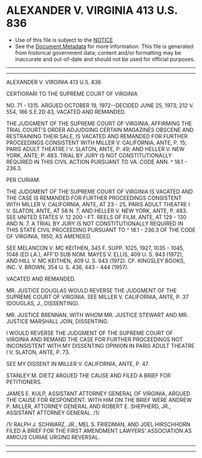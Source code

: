 ---
---

# ALEXANDER V. VIRGINIA 413 U.S. 836

* Use of this file is subject to the [NOTICE](https://github.com/publicdocs/notice/blob/master/NOTICE)
* See the [Document Metadata](../../../) for more information.
  This file is generated from historical government data; content and/or formatting may be inaccurate and out-of-date and should not be used for official purposes.

----------
----------

ALEXANDER V. VIRGINIA 413 U.S. 836

CERTIORARI TO THE SUPREME COURT OF VIRGINIA

NO. 71 - 1315.  ARGUED OCTOBER 19, 1972--DECIDED JUNE 25, 1973; 212 V. 554, 186 S.E.2D 43, VACATED AND REMANDED.

THE JUDGMENT OF THE SUPREME COURT OF VIRGINIA, AFFIRMING THE TRIAL COURT'S ORDER ADJUDGING CERTAIN MAGAZINES OBSCENE AND RESTRAINING THEIR SALE, IS VACATED AND REMANDED FOR FURTHER PROCEEDINGS CONSISTENT WITH MILLER V. CALIFORNIA, ANTE, P. 15; PARIS ADULT THEATRE I V. SLATON, ANTE, P. 49; AND HELLER V. NEW YORK, ANTE, P. 483.  TRIAL BY JURY IS NOT CONSTITUTIONALLY REQUIRED IN THIS CIVIL ACTION PURSUANT TO VA. CODE ANN. ^ 18.1 - 236.3.

PER CURIAM.

THE JUDGMENT OF THE SUPREME COURT OF VIRGINIA IS VACATED AND THE CASE IS REMANDED FOR FURTHER PROCEEDINGS CONSISTENT WITH MILLER V. CALIFORNIA, ANTE, AT 23 - 25, PARIS ADULT THEATRE I V. SLATON, ANTE, AT 58 N. 7, AND HELLER V. NEW YORK, ANTE, P. 483.  SEE UNITED STATES V. 12 200 - FT. REELS OF FILM, ANTE, AT 129 - 130 AND N. 7.  A TRIAL BY JURY IS NOT CONSTITUTIONALLY REQUIRED IN THIS STATE CIVIL PROCEEDING PURSUANT TO ^ 18.1 - 236.3 OF THE CODE OF VIRGINIA, 1950, AS AMENDED.

SEE MELANCON V. MC KEITHEN, 345 F. SUPP. 1025, 1927, 1035 - 1045, 1048 (ED LA.), AFF'D SUB NOM.  MAYES V. ELLIS, 409 U. S. 943 (1972), AND HILL V. MC KEITHEN, 409 U. S. 943 (1972).  CF. KINGSLEY BOOKS, INC. V. BROWN, 354 U. S. 436, 443 - 444 (1957).

VACATED AND REMANDED.

MR. JUSTICE DOUGLAS WOULD REVERSE THE JUDGMENT OF THE SUPREME COURT OF VIRGINIA.  SEE MILLER V. CALIFORNIA, ANTE, P. 37 (DOUGLAS, J., DISSENTING).

MR. JUSTICE BRENNAN, WITH WHOM MR. JUSTICE STEWART AND MR. JUSTICE MARSHALL JOIN, DISSENTING.

I WOULD REVERSE THE JUDGMENT OF THE SUPREME COURT OF VIRGINIA AND REMAND THE CASE FOR FURTHER PROCEEDINGS NOT INCONSISTENT WITH MY DISSENTING OPINION IN PARIS ADULT THEATRE I V. SLATON, ANTE, P. 73.

SEE MY DISSENT IN MILLER V. CALIFORNIA, ANTE, P. 47.

STANLEY M. DIETZ ARGUED THE CAUSE AND FILED A BRIEF FOR PETITIONERS.

JAMES E. KULP, ASSISTANT ATTORNEY GENERAL OF VIRGINIA, ARGUED THE CAUSE FOR RESPONDENT.  WITH HIM ON THE BRIEF WERE ANDREW P. MILLER, ATTORNEY GENERAL AND ROBERT E. SHEPHERD, JR., ASSISTANT ATTORNEY GENERAL.  /1/

/1/  RALPH J. SCHWARZ, JR., MEL S. FRIEDMAN, AND JOEL HIRSCHHORN FILED A BRIEF FOR THE FIRST AMENDMENT LAWYERS' ASSOCIATION AS AMICUS CURIAE URGING REVERSAL.


----------
----------


